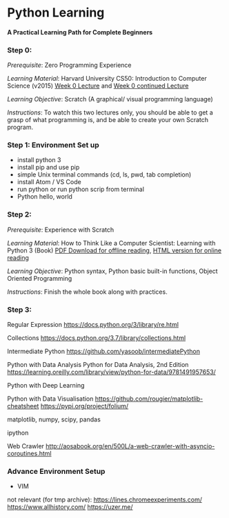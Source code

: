 # Python Learning
#### A Practical Learning Path for Complete Beginners  

### Step 0:
*Prerequisite*: Zero Programming Experience

*Learning Material*: Harvard University CS50: Introduction to Computer Science (v2015)
[Week 0 Lecture](https://youtu.be/zFenJJtAEzE) and [Week 0 continued Lecture](https://youtu.be/UuFWYOnHwGM)

*Learning Objective*: Scratch (A graphical/ visual programming language)

*Instructions*: To watch this two lectures only, you should be able to get a grasp of what programming is, and be able to create your own Scratch program.

### Step 1: Environment Set up
- install python 3
- install pip and use pip
- simple Unix terminal commands (cd, ls, pwd, tab completion)
- install Atom / VS Code
- run python or run python scrip from terminal
- Python hello, world

### Step 2:
*Prerequisite*: Experience with Scratch

*Learning Material*: How to Think Like a Computer Scientist: Learning with Python 3 (Book)
[PDF Download for offline reading](https://buildmedia.readthedocs.org/media/pdf/howtothink/latest/howtothink.pdf), [HTML version for online reading](http://openbookproject.net/thinkcs/python/english3e/)

*Learning Objective*: Python syntax, Python basic built-in functions, Object Oriented Programming

*Instructions*: Finish the whole book along with practices.


### Step 3:
Regular Expression
https://docs.python.org/3/library/re.html

Collections
https://docs.python.org/3.7/library/collections.html

Intermediate Python
https://github.com/yasoob/intermediatePython

Python with Data Analysis
Python for Data Analysis, 2nd Edition
https://learning.oreilly.com/library/view/python-for-data/9781491957653/

Python with Deep Learning

Python with Data Visualisation
https://github.com/rougier/matplotlib-cheatsheet
https://pypi.org/project/folium/


matplotlib, numpy, scipy, pandas

ipython

Web Crawler http://aosabook.org/en/500L/a-web-crawler-with-asyncio-coroutines.html


### Advance Environment Setup
- VIM

not relevant (for tmp archive):
https://lines.chromeexperiments.com/
https://www.allhistory.com/
https://uzer.me/
